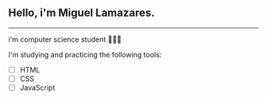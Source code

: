 ## Hello, i'm Miguel Lamazares.
---
i'm computer science student 🧑🏻‍💻

I'm studying and practicing the following tools:
- [ ] HTML
- [ ] CSS
- [ ] JavaScript

